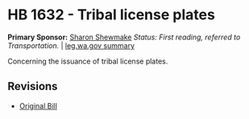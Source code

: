# HB 1632 - Tribal license plates
**Primary Sponsor:** [Sharon Shewmake](/person/leg/sharon.shewmake.md)
*Status: First reading, referred to Transportation.* | [leg.wa.gov summary](https://app.leg.wa.gov/billsummary?BillNumber=1632&Year=2021)

Concerning the issuance of tribal license plates.

## Revisions
* [Original Bill](1/)